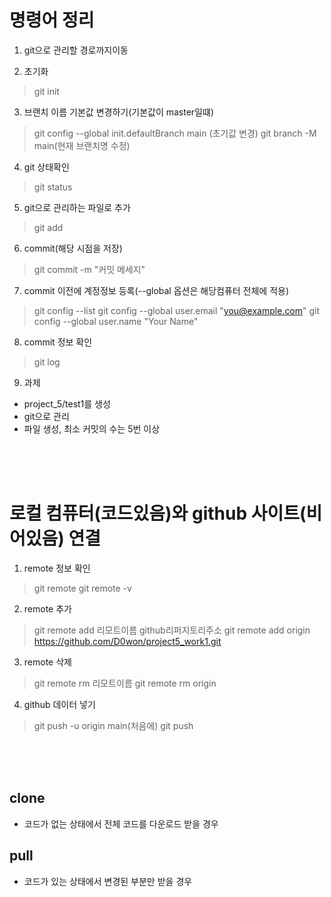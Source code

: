 # 명령어 정리

1. git으로 관리할 경로까지이동

2. 초기화
> git init

3. 브랜치 이름 기본값 변경하기(기본값이 master일떄)
> git config --global init.defaultBranch main (초기값 변경)
> git branch -M main(현재 브랜치명 수정)

4. git 상태확인
> git status

5. git으로 관리하는 파일로 추가
> git add

6. commit(해당 시점을 저장)
> git commit -m "커밋 메세지"

7. commit 이전에 계정정보 등록(--global 옵션은 해당컴퓨터 전체에 적용)
>  git config --list
>  git config --global user.email "you@example.com"
>  git config --global user.name "Your Name"

8. commit 정보 확인
> git log

9. 과제

 - project_5/test1를 생성
 - git으로 관리
 - 파일 생성, 최소 커밋의 수는 5번 이상

<br><br><br>

# 로컬 컴퓨터(코드있음)와 github 사이트(비어있음) 연결

1. remote 정보 확인
> git remote
> git remote -v

2. remote 추가
> git remote add 리모트이름 github리퍼지토리주소
> git remote add origin https://github.com/D0won/project5_work1.git

3. remote 삭제
> git remote rm 리모트이름
> git remote rm origin

4. github 데이터 넣기
> git push -u origin main(처음에)
> git push

<br><br><br>

## clone
- 코드가 없는 상태에서 전체 코드를 다운로드 받을 경우



## pull
- 코드가 있는 상태에서 변경된 부분만 받을 경우
